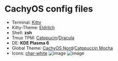 # CachyOS config files
- Terminal: [Kitty](https://sw.kovidgoyal.net/kitty/)
- Kitty-Theme: [Eldritch](https://github.com/eldritch-theme)
- Shell: **zsh**
- Tmux TPM: [Catppucin](https://github.com/catppuccin/tmux)/[Dracula](https://draculatheme.com/tmux)
- DE: **KDE Plasma 6**
- Global Theme: [CachyOS Nord](https://store.kde.org/p/2041727)/[Catppuccin Mocha](https://store.kde.org/p/2269983)
- Icons: [char-white](https://github.com/CachyOS/char-white)
![image](https://github.com/user-attachments/assets/0d54d3f5-c4e0-4601-b3a0-a0f305850ff0)
![image](https://github.com/user-attachments/assets/22f27f41-144f-4fac-87bd-cc3da0715fe7)
